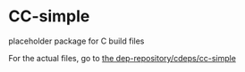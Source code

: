 # CC-simple

placeholder package for C build files

For the actual files, go to [the dep-repository/cdeps/cc-simple](https://github.com/cdeps/dep-repository/tree/master/cdeps/cc-simple)
